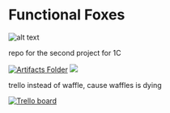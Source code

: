 # Functional Foxes
![alt text](https://b50ym1n8ryw31pmkr4671ui1c64-wpengine.netdna-ssl.com/wp-content/blogs.dir/11/files/2018/04/Red-Fox-Beverly-Davis-Blog-1600x1000-1024x640.png)

repo for the second project for 1C

[![Artifacts Folder](https://img.shields.io/badge/Artifacts-Click%20here%20to%20view%20folder%20-purple.svg)](https://drive.google.com/drive/folders/1_-r4STmzUH5EgukhIf9RD95rRnRgA2pC?usp=sharing)
[![](https://img.shields.io/badge/User%20Stories-click%20here-blue.svg)](https://docs.google.com/document/d/1Mg19V8QaftvOZn0IrtpWdHYZlV_C2t3KUL1RitczVfA/edit?usp=sharing)

trello instead of waffle, cause waffles is dying

[![Trello board](https://img.shields.io/badge/Trello-click%20here-magenta.svg)](https://trello.com/invite/b/cbXb2Hyn/5afc33e5d626eafa9aa5f060e5850410/cs-1c-project-2)
